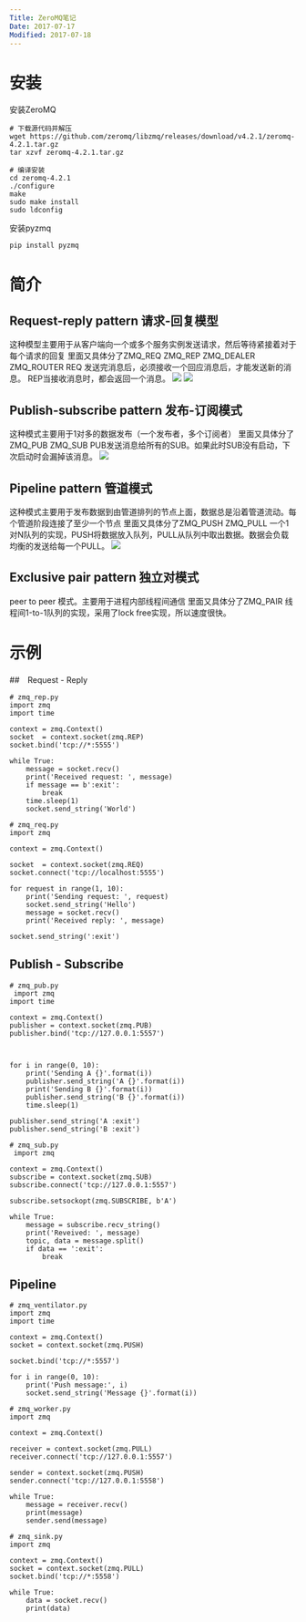 ```yaml
---
Title: ZeroMQ笔记
Date: 2017-07-17
Modified: 2017-07-18
---
```


# 安装
安装ZeroMQ
```
# 下载源代码并解压
wget https://github.com/zeromq/libzmq/releases/download/v4.2.1/zeromq-4.2.1.tar.gz
tar xzvf zeromq-4.2.1.tar.gz

# 编译安装
cd zeromq-4.2.1
./configure
make
sudo make install
sudo ldconfig
```
安装pyzmq
```
pip install pyzmq
```

# 简介
## Request-reply pattern 请求-回复模型
这种模型主要用于从客户端向一个或多个服务实例发送请求，然后等待紧接着对于每个请求的回复
里面又具体分了ZMQ_REQ ZMQ_REP ZMQ_DEALER ZMQ_ROUTER
REQ 发送完消息后，必须接收一个回应消息后，才能发送新的消息。
REP当接收消息时，都会返回一个消息。
![](leanote://file/getImage?fileId=596c6975ab644114ba0014f1)
![](leanote://file/getImage?fileId=596c6975ab644114ba0014f2)

## Publish-subscribe pattern 发布-订阅模式
这种模式主要用于1对多的数据发布（一个发布者，多个订阅者）
里面又具体分了ZMQ_PUB ZMQ_SUB
PUB发送消息给所有的SUB。如果此时SUB没有启动，下次启动时会漏掉该消息。
![](leanote://file/getImage?fileId=596c6975ab644114ba0014f0)

## Pipeline pattern 管道模式
这种模式主要用于发布数据到由管道排列的节点上面，数据总是沿着管道流动。每个管道阶段连接了至少一个节点
里面又具体分了ZMQ_PUSH ZMQ_PULL
一个1对N队列的实现，PUSH将数据放入队列，PULL从队列中取出数据。数据会负载均衡的发送给每一个PULL。
![](leanote://file/getImage?fileId=596c6d7dab644114ba00156b)
 
## Exclusive pair pattern 独立对模式
peer to peer 模式。主要用于进程内部线程间通信
里面又具体分了ZMQ_PAIR
线程间1-to-1队列的实现，采用了lock free实现，所以速度很快。

# 示例
##　Request - Reply
```
# zmq_rep.py
import zmq
import time

context = zmq.Context()
socket  = context.socket(zmq.REP)
socket.bind('tcp://*:5555')

while True:
    message = socket.recv()
    print('Received request: ', message)
    if message == b':exit':
        break
    time.sleep(1)
    socket.send_string('World')
```

```
# zmq_req.py
import zmq

context = zmq.Context()

socket  = context.socket(zmq.REQ)
socket.connect('tcp://localhost:5555')

for request in range(1, 10):
    print('Sending request: ', request)
    socket.send_string('Hello')
    message = socket.recv()
    print('Received reply: ', message)

socket.send_string(':exit')
```

## Publish - Subscribe
```
# zmq_pub.py
 import zmq
import time

context = zmq.Context()
publisher = context.socket(zmq.PUB)
publisher.bind('tcp://127.0.0.1:5557')



for i in range(0, 10):
    print('Sending A {}'.format(i))
    publisher.send_string('A {}'.format(i))
    print('Sending B {}'.format(i))
    publisher.send_string('B {}'.format(i))
    time.sleep(1)

publisher.send_string('A :exit')
publisher.send_string('B :exit')
```

```
# zmq_sub.py
 import zmq

context = zmq.Context()
subscribe = context.socket(zmq.SUB)
subscribe.connect('tcp://127.0.0.1:5557')

subscribe.setsockopt(zmq.SUBSCRIBE, b'A')

while True:
    message = subscribe.recv_string()
    print('Reveived: ', message)
    topic, data = message.split()
    if data == ':exit':
        break
```

## Pipeline
```
# zmq_ventilator.py
import zmq
import time

context = zmq.Context()
socket = context.socket(zmq.PUSH)

socket.bind('tcp://*:5557')

for i in range(0, 10):
    print('Push message:', i)
    socket.send_string('Message {}'.format(i))
```

```
# zmq_worker.py
import zmq

context = zmq.Context()

receiver = context.socket(zmq.PULL)
receiver.connect('tcp://127.0.0.1:5557')

sender = context.socket(zmq.PUSH)
sender.connect('tcp://127.0.0.1:5558')

while True:
    message = receiver.recv()
    print(message)
    sender.send(message)
```

```
# zmq_sink.py
import zmq

context = zmq.Context()
socket = context.socket(zmq.PULL)
socket.bind('tcp://*:5558')

while True:
    data = socket.recv()
    print(data)
```